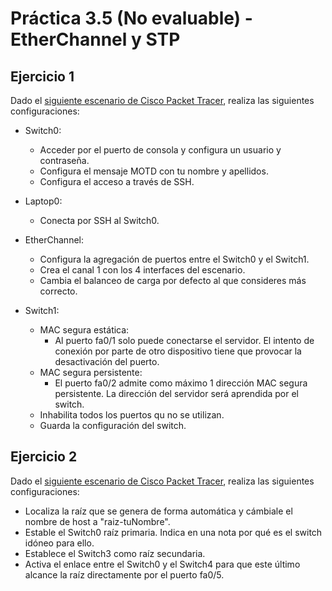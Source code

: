 # Práctica 3.5 (No evaluable) - EtherChannel y STP

## Ejercicio 1

Dado el [siguiente escenario de Cisco Packet Tracer](assets/pr3.5-ej1.pka), realiza las siguientes configuraciones:

- Switch0:
    - Acceder por el puerto de consola y configura un usuario y contraseña.
    - Configura el mensaje MOTD con tu nombre y apellidos.
    - Configura el acceso a través de SSH.

- Laptop0:
    - Conecta por SSH al Switch0.

- EtherChannel: 
    - Configura la agregación de puertos entre el Switch0 y el Switch1.
    - Crea el canal 1 con los 4 interfaces del escenario.
    - Cambia el balanceo de carga por defecto al que consideres más correcto.

- Switch1:
    - MAC segura estática:
        - Al puerto fa0/1 solo puede conectarse el servidor. El intento de conexión por parte de otro dispositivo tiene que provocar la desactivación del puerto.
    - MAC segura persistente:
        - El puerto fa0/2 admite como máximo 1 dirección MAC segura persistente. La dirección del servidor será aprendida por el switch.
    - Inhabilita todos los puertos qu no se utilizan.
    - Guarda la configuración del switch.

## Ejercicio 2

Dado el [siguiente escenario de Cisco Packet Tracer](assets/pr3.5-ej2.pka), realiza las siguientes configuraciones:

 - Localiza la raíz que se genera de forma automática y cámbiale el nombre de host a "raiz-tuNombre".
 - Estable el Switch0 raíz primaria. Indica en una nota por qué es el switch idóneo para ello.
 - Establece el Switch3 como raíz secundaria.
 - Activa el enlace entre el Switch0 y el Switch4 para que este último alcance la raíz directamente por el puerto fa0/5.
